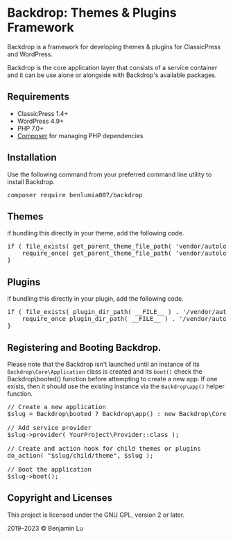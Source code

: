 # Backdrop: Themes & Plugins Framework
Backdrop is a framework for developing themes & plugins for ClassicPress and WordPress.

Backdrop is the core application layer that consists of a service container and it can be use alone or alongside with Backdrop's available packages.

## Requirements
- ClassicPress 1.4+
- WordPress 4.9+
- PHP 7.0+
- [Composer](https://getcomposer.org) for managing PHP dependencies

## Installation
Use the following command from your preferred command line utility to install Backdrop.

<pre>
composer require benlumia007/backdrop
</pre>

## Themes
if bundling this directly in your theme, add the following code.
<pre>
if ( file_exists( get_parent_theme_file_path( 'vendor/autoload.php' ) ) ) {
	require_once( get_parent_theme_file_path( 'vendor/autoload.php' ) );
}
</pre>

## Plugins
if bundling this directly in your plugin, add the following code.
<pre>
if ( file_exists( plugin_dir_path( __FILE__ ) . '/vendor/autoload.php' ) ) {
	require_once plugin_dir_path( __FILE__ ) . '/vendor/autoload.php';
}
</pre>

## Registering and Booting Backdrop.
Please note that the Backdrop isn't launched until an instance of its `Backdrop\Core\Application` class is created and its `boot()` check the Backdrop\booted() function before attempting to create a new app. If one exists, then it should use the existing instance via the `Backdrop\app()` helper function.
<pre>
// Create a new application
$slug = Backdrop\booted ? Backdrop\app() : new Backdrop\Core\Application();

// Add service provider
$slug->provider( YourProject\Provider::class );

// Create and action hook for child themes or plugins
do_action( "$slug/child/theme", $slug );

// Boot the application
$slug->boot();
</pre>

## Copyright and Licenses
This project is licensed under the GNU GPL, version 2 or later.

2019–2023 © Benjamin Lu
